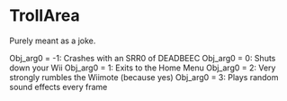 # TrollArea
Purely meant as a joke.

Obj_arg0 = -1: Crashes with an SRR0 of DEADBEEC
Obj_arg0 = 0: Shuts down your Wii
Obj_arg0 = 1: Exits to the Home Menu
Obj_arg0 = 2: Very strongly rumbles the Wiimote (because yes)
Obj_arg0 = 3: Plays random sound effects every frame
